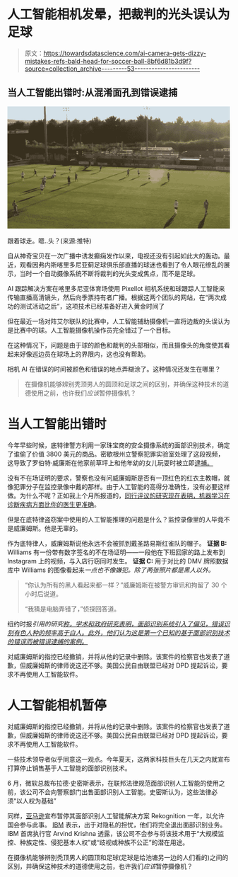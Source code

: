# 人工智能相机发晕，把裁判的光头误认为足球

> 原文：<https://towardsdatascience.com/ai-camera-gets-dizzy-mistakes-refs-bald-head-for-soccer-ball-8bf6d81b3d9f?source=collection_archive---------53----------------------->

## 当人工智能出错时:从混淆面孔到错误逮捕

![](img/4164d7a024ba32b0459b0e187fe13444.png)

跟着球走。嗯..头？(来源:推特)

自从神奇宝贝在一次广播中诱发癫痫发作以来，电视还没有引起如此大的轰动。最近，观看因弗内斯喀里多尼亚蓟足球俱乐部直播的球迷也看到了令人眼花缭乱的展示，当时一个自动摄像系统不断将裁判的光头变成焦点，而不是足球。

AI 跟踪解决方案在喀里多尼亚体育场使用 Pixellot 相机系统和球跟踪人工智能来传输直播高清镜头，然后向季票持有者广播。根据这两个团队的网站，在“两次成功的测试活动之后”，这项技术已经准备好进入黄金时间了

但在最近一场对阵艾尔联队的比赛中，人工智能辅助摄像机一直将边裁的头误认为是比赛中的球。人工智能摄像机操作员完全错过了一个目标。

在这种情况下，问题是由于球的颜色和裁判的头部相似，而且摄像头的角度使其看起来好像巡边员在球场上的界限内，这也没有帮助。

相机 AI 在错误的时间被颜色和错误的地点弄糊涂了。这种情况还发生在哪里？

> 在摄像机能够辨别秃顶男人的圆顶和足球之间的区别，并确保这种技术的道德使用之前，也许我们*应该*暂停摄像机？

# 当人工智能出错时

今年早些时候，底特律警方利用一家珠宝商的安全摄像系统的面部识别技术，确定了谁偷了价值 3800 美元的商品。密歇根州立警察犯罪实验室处理了这段视频，这导致了罗伯特·威廉斯在他家前草坪上和他年幼的女儿玩耍时被立即[逮捕。](https://www.nytimes.com/2020/06/24/technology/facial-recognition-arrest.html)

没有不在场证明的要求，警察也没有问威廉姆斯是否有一顶红色的红衣主教帽，就像犯罪分子在监控录像中戴的那样。由于人工智能的高得分准确性，没有必要这样做。为什么不呢？正如我上个月所报道的，[同行评议的研究现在表明，机器学习在诊断疾病方面比你的医生更准确](/ai-diagnoses-disease-better-than-your-doctor-study-finds-a5cc0ffbf32)。

但是在底特律盗窃案中使用的人工智能推理的问题是什么？监控录像里的人毕竟不是威廉姆斯。他是无辜的。

作为底特律人，威廉姆斯说他永远不会被抓到戴圣路易斯红雀队的帽子。
**证据 B:** Williams 有一份带有数字签名的不在场证明——一段他在下班回家的路上发布到 Instagram 上的视频，与入店行窃同时发生。
**证据 C:** 用于对比的 DMV 牌照数据库中 Williams 的图像看起来*一点也不像嫌犯。除了两张照片都是黑人以外。*

> “你认为所有的黑人看起来都一样？”威廉姆斯在被警方审讯和拘留了 30 个小时后说道。
> 
> “我猜是电脑弄错了，”侦探回答道。

纽约时报*引用的研究[称，学术和政府研究表明，面部识别系统引入了偏见，错误识别有色人种的频率高于白人。此外，他们认为这是第一个已知的基于面部识别技术的错误而被错误逮捕的案例。](https://www.nytimes.com/2020/06/24/technology/facial-recognition-arrest.html)*

对威廉姆斯的指控已经撤销，并将从他的记录中删除。该案件的检察官也发表了道歉，但威廉姆斯的律师说这还不够。美国公民自由联盟已经对 DPD 提起诉讼，要求不再使用人工智能软件。

# 人工智能相机暂停

对威廉姆斯的指控已经撤销，并将从他的记录中删除。该案件的检察官也发表了道歉，但威廉姆斯的律师说这还不够。美国公民自由联盟已经对 DPD 提起诉讼，要求不再使用人工智能软件。

一些技术领导者似乎同意这一观点。今年夏天，这两家科技巨头在几天之内就宣布打算停止销售基于人工智能的面部识别技术。

6 月，微软总裁布拉德·史密斯表示，在联邦法律规范面部识别人工智能的使用之前，该公司不会向警察部门出售面部识别人工智能。史密斯认为，这些法律必须“以人权为基础”

同样，[亚马逊](https://www.aboutamazon.com/news/policy-news-views/we-are-implementing-a-one-year-moratorium-on-police-use-of-rekognition)宣布暂停其面部识别人工智能解决方案 Rekognition 一年，以允许国会参与此事。 [IBM](https://www.reuters.com/article/us-ibm-facial-recognition/ibm-exits-facial-recognition-business-calls-for-police-reform-idUSKBN23G01T) 表示，出于对隐私的担忧，他们将完全退出面部识别业务。IBM 首席执行官 Arvind Krishna 透露，该公司不会参与将该技术用于“大规模监控、种族定性、侵犯基本人权”或“歧视或种族不公正”的潜在用途。

在摄像机能够辨别秃顶男人的圆顶和足球(足球是给池塘另一边的人们看的)之间的区别，并确保这种技术的道德使用之前，也许我们*应该*暂停摄像机？